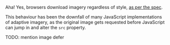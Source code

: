 Aha! Yes, browsers download imagery regardless of style, [as per the spec](http://www.whatwg.org/specs/web-apps/current-work/multipage/embedded-content-1.html#dfnReturnLink-0).

This behaviour has been the downfall of many JavaScript implementations of adaptive imagery, as the original image gets requested before JavaScript can jump in and alter the `src` property.

TODO: mention image defer